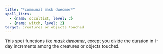 ```yaml
---
title: "*communal mask dweomer*"
spell_lists:
  - {name: occultist, level: 2}
  - {name: witch, level: 2}
target: creatures or objects touched
---
```


This spell functions like [*mask dweomer*](/spells/mask-dweomer/), except you divide the duration in 1-day increments among the creatures or objects touched.

